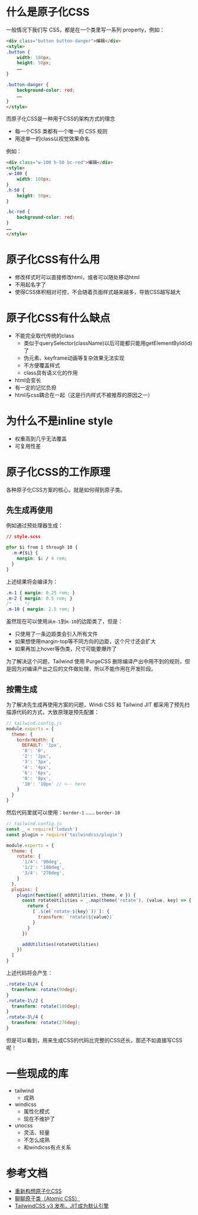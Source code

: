 # 什么是原子化CSS

一般情况下我们写 CSS，都是在一个类里写一系列 property，例如：

```html
<div class="button button-danger">编辑</div>
<style>
.button {
    width: 100px;
    height: 50px;
    ……
}

.button-danger {
    background-color: red;
    ……
}
</style>
```

而原子化CSS是一种用于CSS的架构方式的理念
- 每一个CSS 类都有一个唯一的 CSS 规则
- 用途单一的class以视觉效果命名
    
例如：

```html
<div class="w-100 h-50 bc-red">编辑</div>
<style>
.w-100 {
    width: 100px;
}
.h-50 {
    height: 50px;
}

.bc-red {
    background-color: red;
}
……
</style>
```

# 原子化CSS有什么用
- 修改样式时可以直接修改html，或者可以随处移动html
- 不用起名字了
- 使得CSS体积相对可控，不会随着页面样式越来越多，导致CSS越写越大

# 原子化CSS有什么缺点
- 不能完全取代传统的class
    - 类似于querySelector(className)以后可能都只能用getElementById(id)了
    - 伪元素、keyframe动画等复杂效果无法实现
    - 不方便覆盖样式
    - class具有语义化的作用
- html会变长
- 有一定的记忆负担
- html与css耦合在一起（这是行内样式不被推荐的原因之一）

# 为什么不是inline style

- 权重高到几乎无法覆盖
- 可复用性差

# 原子化CSS的工作原理

各种原子化CSS方案的核心，就是如何得到原子类。

## 先生成再使用
例如通过预处理器生成：
```css
// style.scss

@for $i from 1 through 10 {
  .m-#{$i} {
    margin: $i / 4 rem;
  }
}
```
上述结果将会编译为：

```css
.m-1 { margin: 0.25 rem; }
.m-2 { margin: 0.5 rem; }
/* ... */
.m-10 { margin: 2.5 rem; }
```

虽然现在可以使用从`m-1`到`m-10`的边距类了，但是：
- 只使用了一条边距类会引入所有文件
- 如果想使用margin-top等不同方向的边距，这个尺寸还会扩大
- 如果再加上hover等伪类，尺寸可能要爆炸了

为了解决这个问题，Tailwind 使用 PurgeCSS 删除编译产出中用不到的规则，但是因为对编译产出之后的文件做处理，所以不能作用在开发阶段。

## 按需生成

为了解决先生成再使用方案的问题，Windi CSS 和 Tailwind JIT 都采用了预先扫描源代码的方式，大致原理是预先配置：

```js
// tailwind.config.js
module.exports = {
  theme: {
    borderWidth: {
      DEFAULT: '1px',
      '0': '0',
      '2': '2px',
      '3': '3px',
      '4': '4px',
      '6': '6px',
      '8': '8px',
      '10': '10px' // <-- here
    }
  }
}
```
然后代码里就可以使用：`border-1` …… `border-10`

```js
// tailwind.config.js
const _ = require('lodash')
const plugin = require('tailwindcss/plugin')

module.exports = {
  theme: {
    rotate: {
      '1/4': '90deg',
      '1/2': '180deg',
      '3/4': '270deg',
    }
  },
  plugins: [
    plugin(function({ addUtilities, theme, e }) {
      const rotateUtilities = _.map(theme('rotate'), (value, key) => {
        return {
          [`.${e(`rotate-${key}`)}`]: {
            transform: `rotate(${value})`
          }
        }
      })

      addUtilities(rotateUtilities)
    })
  ]
}
```

上述代码将会产生：

```css
.rotate-1\/4 {
  transform: rotate(90deg);
}
.rotate-1\/2 {
  transform: rotate(180deg);
}
.rotate-3\/4 {
  transform: rotate(270deg);
}
```
但是可以看到，用来生成CSS的代码比完整的CSS还长，那还不如直接写CSS呢！


# 一些现成的库

- tailwind
    - 成熟
- windicss
    - 属性化模式
    - 现在不维护了
- unocss
    - 灵活、轻量
    - 不怎么成熟
    - 和windicss有点关系



# 参考文档
- [重新构想原子化CSS](https://zhuanlan.zhihu.com/p/425814828)
- [聊聊原子类（Atomic CSS）](https://mongkii.com/blog/2021-07-26-talk-about-atomic-css)
- [TailwindCSS v3 发布，JIT成为默认引擎](https://baijiahao.baidu.com/s?id=1718962324523218284&wfr=spider&for=pc)

